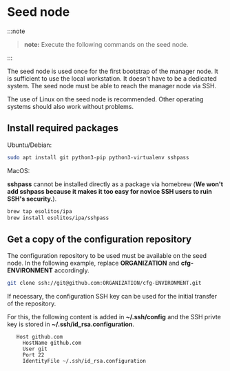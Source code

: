 # Seed node

:::note

>**note:** Execute the following commands on the seed node.

:::

The seed node is used once for the first bootstrap of the manager node. It is sufficient to use the local workstation. It doesn't
have to be a dedicated system. The seed node must be able to reach the manager node via SSH.

The use of Linux on the seed node is recommended. Other operating systems should also work without problems.

## Install required packages

Ubuntu/Debian:

```sh
sudo apt install git python3-pip python3-virtualenv sshpass
```

MacOS:

**sshpass** cannot be installed directly as a package via homebrew (**We won't add sshpass because it makes it too easy for
novice SSH users to ruin SSH's security.**).

```sh
brew tap esolitos/ipa
brew install esolitos/ipa/sshpass
```

## Get a copy of the configuration repository

The configuration repository to be used must be available on the seed node. In the following example, replace **ORGANIZATION**
and **cfg-ENVIRONMENT** accordingly.

```sh
git clone ssh://git@github.com:ORGANIZATION/cfg-ENVIRONMENT.git
```

If necessary, the configuration SSH key can be used for the initial transfer of the repository.

For this, the following content is added in **~/.ssh/config** and the SSH privte key is stored in
**~/.ssh/id_rsa.configuration**.

```none
   Host github.com
     HostName github.com
     User git
     Port 22
     IdentityFile ~/.ssh/id_rsa.configuration
```
